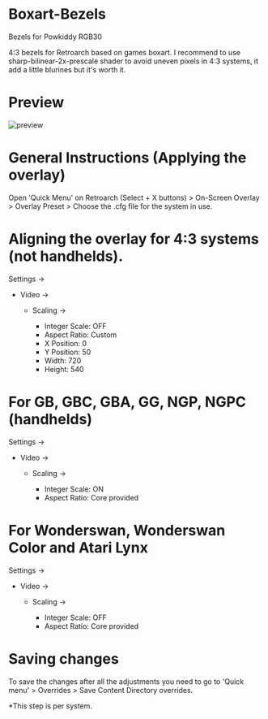 # Boxart-Bezels
Bezels for Powkiddy RGB30

4:3 bezels for Retroarch based on games boxart. I recommend to use sharp-bilinear-2x-prescale shader to avoid uneven pixels in 4:3 systems, it add a little blurines but it's worth it.

# Preview

![preview](https://github.com/Vidnez/Boxart-Bezels/assets/82564218/2b73233a-5322-4ebe-9e83-cb2d8f247697)

# General Instructions (Applying the overlay)

Open 'Quick Menu' on Retroarch (Select + X buttons) > On-Screen Overlay > Overlay Preset > Choose the .cfg file for the system in use. 

# Aligning the overlay for 4:3 systems (not handhelds).

Settings ->

  - Video ->
    
    - Scaling ->
      
      * Integer Scale: OFF
      * Aspect Ratio: Custom
      * X Position: 0
      * Y Position: 50
      * Width: 720
      * Height: 540

# For GB, GBC, GBA, GG, NGP, NGPC (handhelds)

Settings ->

  - Video ->

    - Scaling ->

      - Integer Scale: ON
      - Aspect Ratio: Core provided


# For Wonderswan, Wonderswan Color and Atari Lynx

Settings ->

 - Video ->

   - Scaling ->

     - Integer Scale: OFF
     - Aspect Ratio: Core provided
    
# Saving changes

To save the changes after all the adjustments you need to go to 'Quick menu' > Overrides > Save Content Directory overrides. 

  *This step is per system.

